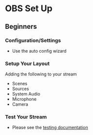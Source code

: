 # OBS Set Up

## Beginners

### Configuration/Settings
  - Use the auto config wizard

### Setup Your Layout
Adding the following to your stream
  - Scenes
  - Sources
  - System Audio
  - Microphone
  - Camera

### Test Your Stream

 - Please see the [testing documentation](../testing.md)
